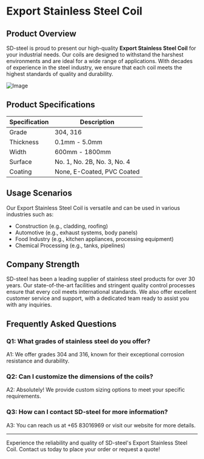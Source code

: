 # Export Stainless Steel Coil

## Product Overview

SD-steel is proud to present our high-quality **Export Stainless Steel Coil** for your industrial needs. Our coils are designed to withstand the harshest environments and are ideal for a wide range of applications. With decades of experience in the steel industry, we ensure that each coil meets the highest standards of quality and durability.

![Image](https://github.com/user-attachments/assets/2567258e-e124-4816-932d-1809bd27ef0b)

## Product Specifications

| Specification | Description |
|---------------|-------------|
| Grade         | 304, 316    |
| Thickness     | 0.1mm - 5.0mm |
| Width         | 600mm - 1800mm |
| Surface       | No. 1, No. 2B, No. 3, No. 4 |
| Coating       | None, E-Coated, PVC Coated |

## Usage Scenarios

Our Export Stainless Steel Coil is versatile and can be used in various industries such as:
- Construction (e.g., cladding, roofing)
- Automotive (e.g., exhaust systems, body panels)
- Food Industry (e.g., kitchen appliances, processing equipment)
- Chemical Processing (e.g., tanks, pipelines)

## Company Strength

SD-steel has been a leading supplier of stainless steel products for over 30 years. Our state-of-the-art facilities and stringent quality control processes ensure that every coil meets international standards. We also offer excellent customer service and support, with a dedicated team ready to assist you with any inquiries.

## Frequently Asked Questions

### Q1: What grades of stainless steel do you offer?
A1: We offer grades 304 and 316, known for their exceptional corrosion resistance and durability.

### Q2: Can I customize the dimensions of the coils?
A2: Absolutely! We provide custom sizing options to meet your specific requirements.

### Q3: How can I contact SD-steel for more information?
A3: You can reach us at +65 83016969 or visit our website for more details.

---

Experience the reliability and quality of SD-steel's Export Stainless Steel Coil. Contact us today to place your order or request a quote!